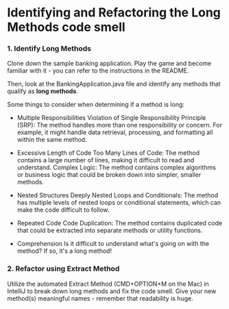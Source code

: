 # Identifying and Refactoring the Long Methods code smell


### 1. Identify Long Methods

Clone down the sample banking application.  Play the game and become familiar with it - you can refer to the instructions in the README.  

Then, look at the BankingApplication.java file and identify any methods that qualify as **long methods**.

Some things to consider when determining if a method is long:

- Multiple Responsibilities
Violation of Single Responsibility Principle (SRP): The method handles more than one responsibility or concern. For example, it might handle data retrieval, processing, and formatting all within the same method.

- Excessive Length of Code
Too Many Lines of Code: The method contains a large number of lines, making it difficult to read and understand.
Complex Logic: The method contains complex algorithms or business logic that could be broken down into simpler, smaller methods.

- Nested Structures
Deeply Nested Loops and Conditionals: The method has multiple levels of nested loops or conditional statements, which can make the code difficult to follow.

- Repeated Code
Code Duplication: The method contains duplicated code that could be extracted into separate methods or utility functions.

- Comprehension
Is it difficult to understand what's going on with the method? If so, it's a long method!


### 2. Refactor using Extract Method

Utilize the automated Extract Method (CMD+OPTION+M on the Mac) in IntelliJ to break down long methods and fix the code smell.  Give your new method(s) meaningful names - remember that readability is huge.






